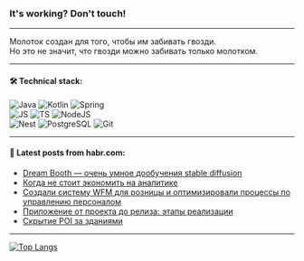 ### It's working? Don't touch!

---
Молоток создан для того, чтобы им забивать гвозди. <br>
Но это не значит, что гвозди можно забивать только молотком.

---

#### 🛠️ Technical stack:

![Java](https://img.shields.io/badge/Java-informational?logo=Oracle&style=flat&logoColor=white&color=FF4500)
![Kotlin](https://img.shields.io/badge/Kotlin-informational?logo=Kotlin&style=flat&logoColor=white&color=774D97)
![Spring](https://img.shields.io/badge/SpringBoot-informational?logo=SpringBoot&style=flat&logoColor=white&color=6DB33F) <br>
![JS](https://img.shields.io/badge/JS-informational?logo=javaScript&style=flat&logoColor=black&color=F7Df1E)
![TS](https://img.shields.io/badge/TypeScript-informational?logo=typeScript&style=flat&logoColor=black&color=0667A8)
![NodeJS](https://img.shields.io/badge/NodeJS-informational?logo=node.js&style=flat&logoColor=white&color=70A760) <br>
![Nest](https://img.shields.io/badge/NestJS-informational?logo=NestJS&style=flat&logoColor=white&color=E0234E)
![PostgreSQL](https://img.shields.io/badge/PostgreSQL-informational?logo=PostgreSQL&style=flat&logoColor=white&color=DAA520)
![Git](https://img.shields.io/badge/Git-informational?logo=git&style=flat&logoColor=white&color=778899)

___

#### 💬 Latest posts from habr.com:

<!-- BLOG-POST-LIST:START -->
- [Dream Booth — очень умное дообучения stable diffusion](https://habr.com/ru/articles/760920/?utm_source=habrahabr&utm_medium=rss&utm_campaign=760920)
- [Когда не стоит экономить на аналитике](https://habr.com/ru/companies/simbirsoft/articles/760224/?utm_source=habrahabr&utm_medium=rss&utm_campaign=760224)
- [Создали систему WFM для розницы и оптимизировали процессы по управлению персоналом](https://habr.com/ru/companies/tele2/articles/760782/?utm_source=habrahabr&utm_medium=rss&utm_campaign=760782)
- [Приложение от проекта до релиза: этапы реализации](https://habr.com/ru/articles/752782/?utm_source=habrahabr&utm_medium=rss&utm_campaign=752782)
- [Скрытие POI за зданиями](https://habr.com/ru/companies/2gis/articles/760690/?utm_source=habrahabr&utm_medium=rss&utm_campaign=760690)
<!-- BLOG-POST-LIST:END -->

---
[![Top Langs](https://github-readme-stats-git-master-advtsetting-gmailcom.vercel.app/api/top-langs/?username=zloylis&langs_count=10&hide_title=false&title_color=e6edf3&size_weight=0.5&count_weight=0.5&layout=compact&hide_border=true&theme=dracula)](https://github.com/zloylis)

<!-- ![GitHub stats](https://github-readme-stats-git-master-advtsetting-gmailcom.vercel.app/api?username=zloylis&show_icons=true&hide_border=true&theme=dracula&hide_title=true&include_all_commits=true&count_private=true&hide=contribs&hide_rank=true) -->
